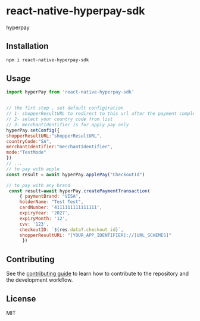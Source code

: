 # react-native-hyperpay-sdk

hyperpay

## Installation

```sh
npm i react-native-hyperpay-sdk
```

## Usage

```js
import hyperPay from 'react-native-hyperpay-sdk'


// the firt step , set default configiration 
// 1- shopperResultURL to redirect to this url after the payment completed
// 2- select your country code from list
// 3- merchantIdentifier is for apply pay only 
hyperPay.setConfig({
shopperResultURL:"shopperResultURL",
countryCode:"SA",
merchantIdentifier:"merchantIdentifier",
mode:"TestMode"
})
// ...
// to pay with apple 
const result = await hyperPay.applePay("CheckoutId")

// to pay with any brand
 const result=await hyperPay.createPaymentTransaction(
     { paymentBrand: "VISA",
     holderName: "Test Test",
     cardNumber: '4111111111111111',
     expiryYear: '2027',
     expiryMonth: '12',
     cvv: '123',
     checkoutID: `${res.data?.checkout_id}`,
     shopperResultURL: "[YOUR_APP_IDENTIFIER]://[URL_SCHEMES]" 
      })
```

## Contributing

See the [contributing guide](CONTRIBUTING.md) to learn how to contribute to the repository and the development workflow.

## License

MIT
